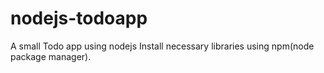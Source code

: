 # nodejs-todoapp
A small Todo app using nodejs 
Install necessary libraries using npm(node package manager).
